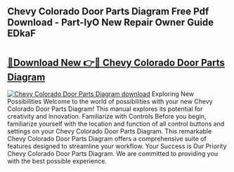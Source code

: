 ## Chevy Colorado Door Parts Diagram Free Pdf Download - Part-IyO New Repair Owner Guide EDkaF

# <h2><a href="http://dftu81.blite.top/?on=Chevy+Colorado+Door+Parts+Diagram">🔗Download New 👉🔴 Chevy Colorado Door Parts Diagram</a></h2>

[![Chevy Colorado Door Parts Diagram download](https://i.imgur.com/lujVjoI.png)](http://dftu81.blite.top/?on=Chevy+Colorado+Door+Parts+Diagram)
Exploring New Possibilities Welcome to the world of possibilities with your new Chevy Colorado Door Parts Diagram! This manual explores its potential for creativity and innovation. Familiarize with Controls Before you begin, familiarize yourself with the location and function of all control buttons and settings on your Chevy Colorado Door Parts Diagram. This remarkable Chevy Colorado Door Parts Diagram offers a comprehensive suite of features designed to streamline your workflow. Your Success is Our Priority Chevy Colorado Door Parts Diagram. We are committed to providing you with the best possible experience.
